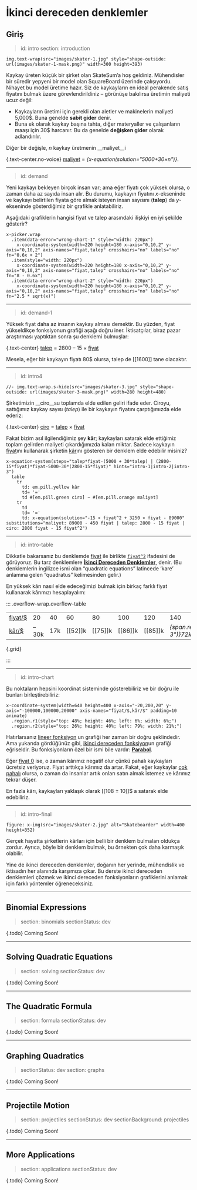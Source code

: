 # İkinci dereceden denklemler

## Giriş

> id: intro
> section: introduction

    img.text-wrap(src="images/skater-1.jpg" style="shape-outside: url(images/skater-1-mask.png)" width=300 height=393)

Kaykay üreten küçük bir şirket olan SkateSum’a hoş geldiniz. Mühendisler bir süredir yepyeni bir model olan SquareBoard üzerinde çalışıyordu. Nihayet bu model üretime hazır. Siz de kaykayların en ideal perakende satış fiyatını bulmak üzere görevlendirildiniz – görünüşe bakılırsa üretimin maliyeti ucuz değil:

* Kaykayların üretimi için gerekli olan aletler ve makinelerin maliyeti 5,000$. Buna genelde  __sabit gider__ denir.
* Buna ek olarak kaykay başına tahta, diğer materyaller ve çalışanların maaşı için 30$ harcanır. Bu da genelde __değişken gider__ olarak adlandırılır.


Diğer bir değişle, _n_  kaykay üretmenin __maliyet__i

{.text-center.no-voice} [maliyet](pill:orange) = _{x-equation(solution="5000+30×n")}_.

---
> id: demand

Yeni kaykayı bekleyen birçok insan var; ama eğer fiyatı çok yüksek olursa, o zaman daha az sayıda insan alır. Bu durumu, kaykayın fiyatını _x_-ekseninde ve kaykayı belirtilen fiyata göre almak isteyen insan sayısını (__talep__) da _y_-ekseninde gösterdiğimiz bir grafikle anlatabiliriz.
 
Aşağıdaki grafiklerin hangisi fiyat ve talep arasındaki ilişkiyi en iyi şekilde gösterir?

    x-picker.wrap
      .item(data-error="wrong-chart-1" style="width: 220px")
        x-coordinate-system(width=220 height=180 x-axis="0,10,2" y-axis="0,10,2" axis-names="fiyat,talep" crosshairs="no" labels="no" fn="0.6x + 2")
      .item(style="width: 220px")
        x-coordinate-system(width=220 height=180 x-axis="0,10,2" y-axis="0,10,2" axis-names="fiyat,talep" crosshairs="no" labels="no" fn="8 - 0.6x")
      .item(data-error="wrong-chart-2" style="width: 220px")
        x-coordinate-system(width=220 height=180 x-axis="0,10,2" y-axis="0,10,2" axis-names="fiyat,talep" crosshairs="no" labels="no" fn="2.5 * sqrt(x)") 

---
> id: demand-1

Yüksek fiyat daha az insanın kaykay alması demektir. Bu yüzden, fiyat yükseldikçe fonksiyonun grafiği aşağı doğru iner. İktisatçılar, biraz pazar araştırması yaptıktan sonra şu denklemi bulmuşlar:

{.text-center} [talep](pill:teal) = 2800 – 15 × [fiyat](pill:purple)

Mesela, eğer bir kaykayın fiyatı 80$ olursa, talep de [[1600]] tane olacaktır.

---
> id: intro4

    //- img.text-wrap.s-hide(src="images/skater-3.jpg" style="shape-outside: url(images/skater-3-mask.png)" width=280 height=480)

Şirketimizin  __ciro__su toplamda elde edilen geliri ifade eder. Ciroyu, sattığımız kaykay sayısı (_talep_) ile bir kaykayın fiyatını çarptığımızda elde ederiz:
 
{.text-center} [ciro](pill:green) = [talep](pill:teal) × [fiyat](pill:purple)

Fakat bizim asıl ilgilendiğimiz şey __kâr__; kaykayları satarak elde ettiğimiz toplam gelirden maliyeti çıkardığımızda kalan miktar. Sadece kaykayın [fiyat](pill:purple)ını kullanarak
şirketin [kâr](pill:yellow)ını gösteren bir denklem elde edebilir misiniz?


    x-equation-system(steps="talep*fiyat-(5000 + 30*talep) | (2800-15*fiyat)*fiyat-5000-30*(2800-15*fiyat)" hints="intro-1|intro-2|intro-3")
      table
        tr
          td: em.pill.yellow kâr
          td= '='
          td #[em.pill.green ciro] − #[em.pill.orange maliyet]
        tr
          td
          td= '='
          td: x-equation(solution="-15 × fiyat^2 + 3250 × fiyat - 89000" substitutions="maliyet: 89000 - 450 fiyat | talep: 2800 - 15 fiyat | ciro: 2800 fiyat - 15 fiyat^2")

---
> id: intro-table

Dikkatle bakarsanız bu denklemde [fiyat](pill:purple) ile birlikte [`fiyat^2`](pill:purple) ifadesini de görüyoruz. Bu tarz denklemlere [__İkinci Dereceden Denklemler__](gloss:quadratic-equation),  denir. (Bu denklemlerin ingilizce ismi olan “quadratic equations” latincede ‘kare’ anlamına gelen “quadratus” kelimesinden gelir.)

En yüksek kârı nasıl elde edeceğimizi bulmak için birkaç farklı fiyat kullanarak kârımızı hesaplayalım:

::: .overflow-wrap.overflow-table

|     |     |     |     |     |     |     |     |     |     |
| --- | --- | --- | --- | --- | --- | --- | --- | --- | --- |
| [fiyat/\$](pill:purple) | 20   | 40   | 60  | 80  | 100 | 120 | 140 | 160 | 180 |
| [kâr/\$](pill:yellow)   | –30k | 17k | [[52]]k | [[75]]k | [[86]]k | [[85]]k | _{span.reveal(when="blank-3")}72k_ | _{span.reveal(when="blank-3" delay=400)}47k_ | _{span.reveal(when="blank-3" delay=800)}10k_ |
{.grid}

:::

---
> id: intro-chart

Bu noktaların hepsini koordinat sisteminde gösterebiliriz ve bir doğru ile bunları birleştirebiliriz:

    x-coordinate-system(width=640 height=400 x-axis="-20,200,20" y-axis="-100000,100000,20000" axis-names="fiyat/$,kâr/$" padding=10 animate)
      .region.r1(style="top: 48%; height: 46%; left: 6%; width: 6%;")
      .region.r2(style="top: 26%; height: 40%; left: 79%; width: 21%;")

Hatırlarsanız [lineer fonksiyon](gloss:linear-function) un grafiği her zaman bir doğru şeklindedir.
Ama yukarıda gördüğünüz gibi, [ikinci dereceden fonksiyon](gloss:quadratic-function)un grafiği eğriseldir. Bu fonksiyonların özel bir ismi bile vardır: [__Parabol__](gloss:parabola).


Eğer [fiyat 0](->.r1) ise, o zaman kârımız negatif olur çünkü pahalı kaykayları ücretsiz veriyoruz. Fiyat arttıkça kârımız da artar. Fakat, eğer kaykaylar  [çok pahalı](->.r2) olursa,
o zaman da insanlar artık onları satın almak istemez ve kârımız tekrar düşer.


En fazla kârı, kaykayları yaklaşık olarak
\[[108 ± 10]]$ a satarak elde edebiliriz.


---
> id: intro-final

    figure: x-img(src="images/skater-2.jpg" alt="Skateboarder" width=400 height=352)

Gerçek hayatta şirketlerin kârları için belli bir denklem bulmaları oldukça zordur. Ayrıca, böyle bir denklem bulmak, bu örnekten çok daha karmaşık olabilir.
 
Yine de ikinci dereceden denklemler, doğanın her yerinde, mühendislik ve iktisadın her alanında karşımıza çıkar. Bu derste ikinci dereceden denklemleri çözmek ve ikinci dereceden fonksiyonların grafiklerini anlamak için farklı yöntemler öğreneceksiniz.


--------------------------------------------------------------------------------


## Binomial Expressions

> section: binomials
> sectionStatus: dev

{.todo} Coming Soon!


--------------------------------------------------------------------------------


## Solving Quadratic Equations

> section: solving
> sectionStatus: dev

{.todo} Coming Soon!


--------------------------------------------------------------------------------


## The Quadratic Formula

> section: formula
> sectionStatus: dev

{.todo} Coming Soon!


--------------------------------------------------------------------------------


## Graphing Quadratics

> sectionStatus: dev
> section: graphs

{.todo} Coming Soon!


--------------------------------------------------------------------------------


## Projectile Motion

> section: projectiles
> sectionStatus: dev
> sectionBackground: projectiles

{.todo} Coming Soon!


--------------------------------------------------------------------------------


## More Applications

> section: applications
> sectionStatus: dev

{.todo} Coming Soon!

